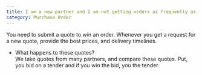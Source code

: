 ```yaml
---
title: I am a new partner and I am not getting orders as frequently as I would like
category: Purchase Order
---
```

You need to submit a quote to win an order. Whenever you get a request for a new quote, provide the best prices, and delivery timelines.
- What happens to these quotes?     
We take quotes from many partners, and compare these quotes. Put, you bid on a tender and if you win the bid, you the tender.
